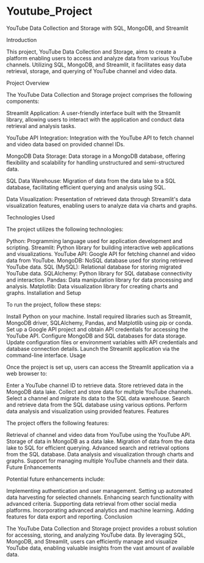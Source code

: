 # Youtube_Project

YouTube Data Collection and Storage with SQL, MongoDB, and Streamlit

Introduction

This project, YouTube Data Collection and Storage, aims to create a platform enabling users to access and analyze data from various YouTube channels. Utilizing SQL, MongoDB, and Streamlit, it facilitates easy data retrieval, storage, and querying of YouTube channel and video data.

Project Overview

The YouTube Data Collection and Storage project comprises the following components:

Streamlit Application: A user-friendly interface built with the Streamlit library, allowing users to interact with the application and conduct data retrieval and analysis tasks.

YouTube API Integration: Integration with the YouTube API to fetch channel and video data based on provided channel IDs.

MongoDB Data Storage: Data storage in a MongoDB database, offering flexibility and scalability for handling unstructured and semi-structured data.

SQL Data Warehouse: Migration of data from the data lake to a SQL database, facilitating efficient querying and analysis using SQL.

Data Visualization: Presentation of retrieved data through Streamlit's data visualization features, enabling users to analyze data via charts and graphs.

Technologies Used

The project utilizes the following technologies:

Python: Programming language used for application development and scripting.
Streamlit: Python library for building interactive web applications and visualizations.
YouTube API: Google API for fetching channel and video data from YouTube.
MongoDB: NoSQL database used for storing retrieved YouTube data.
SQL (MySQL): Relational database for storing migrated YouTube data.
SQLAlchemy: Python library for SQL database connectivity and interaction.
Pandas: Data manipulation library for data processing and analysis.
Matplotlib: Data visualization library for creating charts and graphs.
Installation and Setup

To run the project, follow these steps:

Install Python on your machine.
Install required libraries such as Streamlit, MongoDB driver, SQLAlchemy, Pandas, and Matplotlib using pip or conda.
Set up a Google API project and obtain API credentials for accessing the YouTube API.
Configure MongoDB and SQL databases for data storage.
Update configuration files or environment variables with API credentials and database connection details.
Launch the Streamlit application via the command-line interface.
Usage

Once the project is set up, users can access the Streamlit application via a web browser to:

Enter a YouTube channel ID to retrieve data.
Store retrieved data in the MongoDB data lake.
Collect and store data for multiple YouTube channels.
Select a channel and migrate its data to the SQL data warehouse.
Search and retrieve data from the SQL database using various options.
Perform data analysis and visualization using provided features.
Features

The project offers the following features:

Retrieval of channel and video data from YouTube using the YouTube API.
Storage of data in MongoDB as a data lake.
Migration of data from the data lake to SQL for efficient querying.
Advanced search and retrieval options from the SQL database.
Data analysis and visualization through charts and graphs.
Support for managing multiple YouTube channels and their data.
Future Enhancements

Potential future enhancements include:

Implementing authentication and user management.
Setting up automated data harvesting for selected channels.
Enhancing search functionality with advanced criteria.
Supporting data retrieval from other social media platforms.
Incorporating advanced analytics and machine learning.
Adding features for data export and reporting.
Conclusion

The YouTube Data Collection and Storage project provides a robust solution for accessing, storing, and analyzing YouTube data. By leveraging SQL, MongoDB, and Streamlit, users can efficiently manage and visualize YouTube data, enabling valuable insights from the vast amount of available data.
